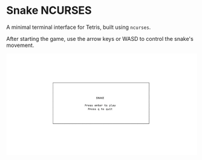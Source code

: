 # Snake NCURSES

A minimal terminal interface for Tetris, built using `ncurses`.

After starting the game, use the arrow keys or WASD to control the snake's
movement.

<p align="center"><img src="./snake.gif"/></p>
